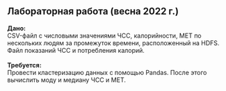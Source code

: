 ## Лабораторная работа (весна 2022 г.)
<b>Дано:</b>
<br>
CSV-файл с числовыми значениями ЧСС, калорийности, MET по нескольких людям за промежуток времени, расположенный на HDFS. 
Файл показаний ЧСС и потребления калорий.
<br>
<br>
<b>Требуется:</b>
<br>
Провести кластеризацию данных с помощью Pandas. После этого вычислить моду и медиану ЧСС и MET.
